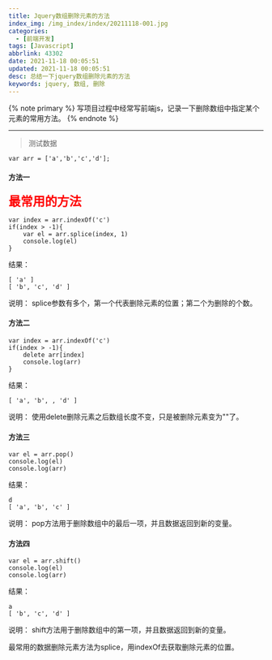 ```yaml
---
title: Jquery数组删除元素的方法
index_img: /img_index/index/20211118-001.jpg
categories:
  - [前端开发]
tags: [Javascript]
abbrlink: 43302
date: 2021-11-18 00:05:51
updated: 2021-11-18 00:05:51
desc: 总结一下jquery数组删除元素的方法
keywords: jquery, 数组, 删除
---
```


{% note primary %}
写项目过程中经常写前端js，记录一下删除数组中指定某个元素的常用方法。
{% endnote %}


<!--more-->
<hr />

> 测试数据

```
var arr = ['a','b','c','d'];
```

#### 方法一

<font color="red" size="5.5">**最常用的方法**</font>
```
var index = arr.indexOf('c')
if(index > -1){
    var el = arr.splice(index, 1)
    console.log(el)
}
```
结果：
```
[ 'a' ]
[ 'b', 'c', 'd' ]
```
说明：
splice参数有多个，第一个代表删除元素的位置；第二个为删除的个数。

#### 方法二
```
var index = arr.indexOf('c')
if(index > -1){
    delete arr[index]
    console.log(arr)
}
```
结果：
```
[ 'a', 'b', , 'd' ]
```
说明：
使用delete删除元素之后数组长度不变，只是被删除元素变为""了。

#### 方法三
```
var el = arr.pop()
console.log(el)
console.log(arr)
```
结果：
```
d
[ 'a', 'b', 'c' ]
```
说明：
pop方法用于删除数组中的最后一项，并且数据返回到新的变量。

#### 方法四
```
var el = arr.shift()
console.log(el)
console.log(arr)
```
结果：
```
a
[ 'b', 'c', 'd' ]
```
说明：
shift方法用于删除数组中的第一项，并且数据返回到新的变量。

最常用的数据删除元素方法为splice，用indexOf去获取删除元素的位置。
